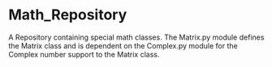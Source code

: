 # Math_Repository
A Repository containing special math classes.
The Matrix.py module defines the Matrix class and is dependent on the Complex.py module for the Complex number support to the Matrix class. 
